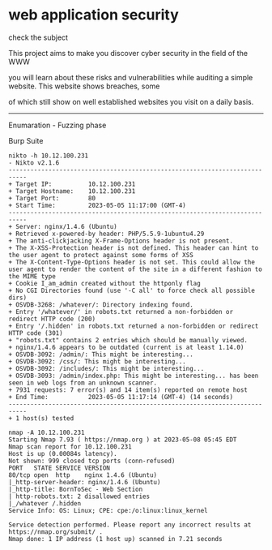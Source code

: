  # web application security
 
 check the subject
 
This project aims to make you discover cyber security in the field of the WWW
 
you will learn about these risks and vulnerabilities while auditing a simple website. This website shows breaches, some

of which still show on well established websites you visit on a daily basis.
 
 **********************************
 
Enumaration - Fuzzing phase

Burp Suite

```
nikto -h 10.12.100.231
- Nikto v2.1.6
---------------------------------------------------------------------------
+ Target IP:          10.12.100.231
+ Target Hostname:    10.12.100.231
+ Target Port:        80
+ Start Time:         2023-05-05 11:17:00 (GMT-4)
---------------------------------------------------------------------------
+ Server: nginx/1.4.6 (Ubuntu)
+ Retrieved x-powered-by header: PHP/5.5.9-1ubuntu4.29
+ The anti-clickjacking X-Frame-Options header is not present.
+ The X-XSS-Protection header is not defined. This header can hint to the user agent to protect against some forms of XSS
+ The X-Content-Type-Options header is not set. This could allow the user agent to render the content of the site in a different fashion to the MIME type
+ Cookie I_am_admin created without the httponly flag
+ No CGI Directories found (use '-C all' to force check all possible dirs)
+ OSVDB-3268: /whatever/: Directory indexing found.
+ Entry '/whatever/' in robots.txt returned a non-forbidden or redirect HTTP code (200)
+ Entry '/.hidden' in robots.txt returned a non-forbidden or redirect HTTP code (301)
+ "robots.txt" contains 2 entries which should be manually viewed.
+ nginx/1.4.6 appears to be outdated (current is at least 1.14.0)
+ OSVDB-3092: /admin/: This might be interesting...
+ OSVDB-3092: /css/: This might be interesting...
+ OSVDB-3092: /includes/: This might be interesting...
+ OSVDB-3093: /admin/index.php: This might be interesting... has been seen in web logs from an unknown scanner.
+ 7931 requests: 7 error(s) and 14 item(s) reported on remote host
+ End Time:           2023-05-05 11:17:14 (GMT-4) (14 seconds)
---------------------------------------------------------------------------
+ 1 host(s) tested
```

```
nmap -A 10.12.100.231
Starting Nmap 7.93 ( https://nmap.org ) at 2023-05-08 05:45 EDT
Nmap scan report for 10.12.100.231
Host is up (0.00084s latency).
Not shown: 999 closed tcp ports (conn-refused)
PORT   STATE SERVICE VERSION
80/tcp open  http    nginx 1.4.6 (Ubuntu)
|_http-server-header: nginx/1.4.6 (Ubuntu)
|_http-title: BornToSec - Web Section
| http-robots.txt: 2 disallowed entries 
|_/whatever /.hidden
Service Info: OS: Linux; CPE: cpe:/o:linux:linux_kernel

Service detection performed. Please report any incorrect results at https://nmap.org/submit/ .
Nmap done: 1 IP address (1 host up) scanned in 7.21 seconds
```

